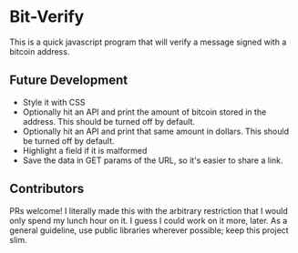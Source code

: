 # Bit-Verify

This is a quick javascript program that will verify a message signed with a bitcoin address.

## Future Development

* Style it with CSS
* Optionally hit an API and print the amount of bitcoin stored in the address. This should
  be turned off by default.
* Optionally hit an API and print that same amount in dollars. This should be turned off
  by default.
* Highlight a field if it is malformed
* Save the data in GET params of the URL, so it's easier to share a link.

## Contributors

PRs welcome! I literally made this with the arbitrary restriction that I would only spend
my lunch hour on it. I guess I could work on it more, later. As a general guideline, use
public libraries wherever possible; keep this project slim.
